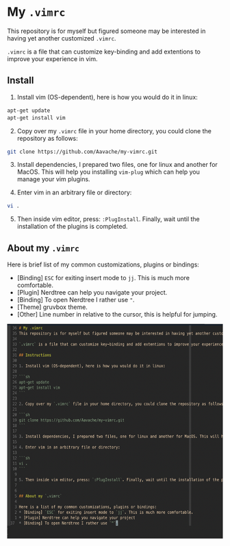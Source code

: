 # My `.vimrc`
This repository is for myself but figured someone may be interested in having yet another customized `.vimrc`. 

`.vimrc` is a file that can customize key-binding and add extentions to improve your experience in vim.

## Install

1. Install vim (OS-dependent), here is how you would do it in linux:

```sh
apt-get update
apt-get install vim
```

2. Copy over my `.vimrc` file in your home directory, you could clone the repository as follows:

```sh
git clone https://github.com/Aavache/my-vimrc.git
```

3. Install dependencies, I prepared two files, one for linux and another for MacOS. This will help you installing `vim-plug` which can help you manage your vim plugins.

4. Enter vim in an arbitrary file or directory:

```sh
vi .
```

5. Then inside vim editor, press: `:PlugInstall`. Finally, wait until the installation of the plugins is completed.


## About my `.vimrc`

Here is brief list of my common customizations, plugins or bindings:
* [Binding] `ESC` for exiting insert mode to `jj`. This is much more comfortable.
* [Plugin] Nerdtree can help you navigate your project.
* [Binding] To open Nerdtree I rather use `"`.
* [Theme] gruvbox theme.
* [Other] Line number in relative to the cursor, this is helpful for jumping.


<img src="screenshot.png" alt="vim" width="700" height="500">

